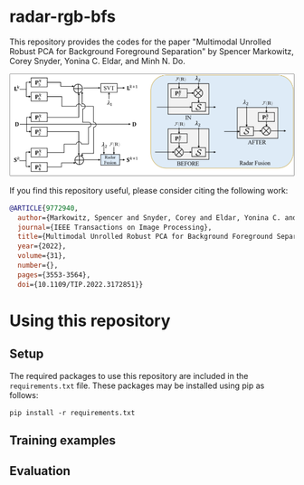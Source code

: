 # radar-rgb-bfs
This repository provides the codes for the paper "Multimodal Unrolled Robust PCA for Background Foreground Separation" by Spencer Markowitz, Corey Snyder, Yonina C. Eldar, and Minh N. Do.

![RUSTIC model digram](network_types.png)

If you find this repository useful, please consider citing the following work:
```bibtex
@ARTICLE{9772940,
  author={Markowitz, Spencer and Snyder, Corey and Eldar, Yonina C. and Do, Minh N.},
  journal={IEEE Transactions on Image Processing},
  title={Multimodal Unrolled Robust PCA for Background Foreground Separation},
  year={2022},
  volume={31},
  number={},
  pages={3553-3564},
  doi={10.1109/TIP.2022.3172851}}
```

# Using this repository

## Setup
The required packages to use this repository are included in the ``requirements.txt`` file. These packages may be installed using pip as follows:

```
pip install -r requirements.txt
```

## Training examples

## Evaluation
